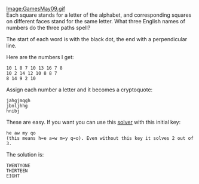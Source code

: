 <Image:GamesMay09.gif>\
Each square stands for a letter of the alphabet, and corresponding
squares on different faces stand for the same letter. What three English
names of numbers do the three paths spell?

The start of each word is with the black dot, the end with a
perpendicular line.

Here are the numbers I get:

    10 1 8 7 10 13 16 7 8
    10 2 14 12 10 8 8 7
    8 14 9 2 10

Assign each number a letter and it becomes a cryptoquote:

    jahgjmqgh
    jbnljhhg
    hnibj

These are easy. If you want you can use this
[solver](http://home.hiwaay.net/~kdunn/problems/ciphform.shtml) with
this initial key:

    he aw my qo
    (this means h=e a=w m=y q=o). Even without this key it solves 2 out of 3.

The solution is:

    TWENTYONE
    THIRTEEN
    EIGHT


